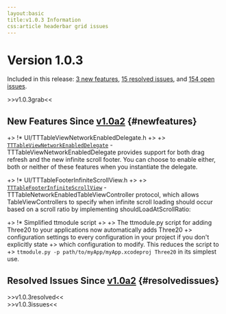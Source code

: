 ```yaml
---
layout:basic
title:v1.0.3 Information
css:article headerbar grid issues
---
```


<div id="content">
<div class="fixed-width" markdown="1">

Version 1.0.3
===========================

Included in this release:
[3 new features](#newfeatures),
[15 resolved issues](#resolvedissues), and [154 open issues](#openissues).

<div>
>>v1.0.3grab<<
</div>

New Features Since [v1.0a2](/roadmap/v1.0a2) {#newfeatures}
-------------------------

+> !* UI/TTTableViewNetworkEnabledDelegate.h
+> 
+> <a href="https://github.com/facebook/three20/blob/v1.0.3/src/Three20UI/Headers/TTTableViewNetworkEnabledDelegate.h">`TTTableViewNetworkEnabledDelegate`</a> - TTTableViewNetworkEnabledDelegate provides support for both drag refresh and the new infinite scroll footer. You can choose to enable either, both or neither of these features when you instantiate the delegate.

+> !* UI/TTTableFooterInfiniteScrollView.h
+> 
+> <a href="https://github.com/facebook/three20/blob/v1.0.3/src/Three20UI/Headers/TTTableFooterInfiniteScrollView.h">`TTTableFooterInfiniteScrollView`</a> - TTTableNetworkEnabledTableViewController protocol, which allows TableViewControllers to specify when infinite scroll loading should occur based on a scroll ratio by implementing shouldLoadAtScrollRatio:

+> !* Simplified ttmodule script
+> 
+> The ttmodule.py script for adding Three20 to your applications now automatically adds Three20
+> configuration settings to every configuration in your project if you don't explicitly state
+> which configuration to modify. This reduces the script to
+> `ttmodule.py -p path/to/myApp/myApp.xcodeproj Three20` in its simplest use.

Resolved Issues Since [v1.0a2](/roadmap/v1.0a2) {#resolvedissues}
----------------------------

<div>
>>v1.0.3resolved<<
</div>

<div>
>>v1.0.3issues<<
</div>

</div> <!-- .fixed-width -->
</div> <!-- #content -->
